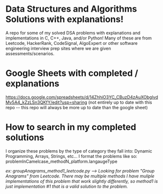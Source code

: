 # Data Structures and Algorithms Solutions with explanations!

A repo for some of my solved DSA problems with explanations and implementations in C, C++, Java, and/or Python!
Many of these are from Leetcode, HackerRank, CodeSignal, AlgoExpert or other software engineering interview
prep sites where we are given assessments/scenarios.

# Google Sheets with completed / explanations
https://docs.google.com/spreadsheets/d/14ZhhiO3YC_CBuzD4zAuXObglvdMv5A4_kZzLSn3QKfY/edit?usp=sharing
(not entirely up to date with this repo --  this repo will always be more up to date than the google sheet)

# How to search in my completed solutions
I organize these problems by the type of category they fall into: Dynamic Programming, Arrays, Strings, etc...
I format the problems like so: problemInCamelcase_methodN_platform.langaugeType

_ex: groupAnagrams_method1_leetcode.py --> Looking for problem "Group Anagrams" from Leetcode. There may be multiple methods I have muliple implementations of this problem that work slightly differently, so method1 is just implementation #1 that is a valid solution to the problem._


